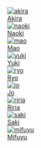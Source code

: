 <div class="gallery">
    <div class="gallery-item">
        <a href="akira">
            <img src="../images/akira bw.jpg" alt="akira">
            <div class="caption">Akira</div>
        </a>
    </div>
    <div class="gallery-item">
        <a href="naoki">
            <img src="../images/naoki bw.jpg" alt="naoki">
            <div class="caption">Naoki</div>
        </a>
    </div>
    <div class="gallery-item">
        <a href="mao">
            <img src="../images/mao bw.jpg" alt="mao">
            <div class="caption">Mao</div>
        </a>
    </div>
    <div class="gallery-item">
        <a href="yuki">
            <img src="../images/yuki bw.jpg" alt="yuki">
            <div class="caption">Yuki</div>
        </a>
    </div>
    <div class="gallery-item">
        <a href="ryo">
            <img src="../images/ryo bw.jpg" alt="ryo">
            <div class="caption">Ryo</div>
        </a>
    </div>
    <div class="gallery-item">
        <a href="jo">
            <img src="../images/jo bw.jpg" alt="jo">
            <div class="caption">Jo</div>
        </a>
    </div>
    <div class="gallery-item">
        <a href="riria">
            <img src="../images/riria bw.jpg" alt="riria">
            <div class="caption">Riria</div>
        </a>
    </div>
    <div class="gallery-item">
        <a href="saki">
            <img src="../images/saki bw.jpg" alt="saki">
            <div class="caption">Saki</div>
        </a>
    </div>
    <div class="gallery-item">
        <a href="mifuyu">
            <img src="../images/mifuyu bw.jpg" alt="mifuyu">
            <div class="caption">Mifuyu</div>
        </a>
    </div>
</div>